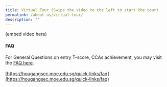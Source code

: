 ```yaml
---
title: Virtual Tour (Swipe the video to the left to start the tour)
permalink: /about-us/virtual-tour/
description: ""
---
```

(embed video here)


#### FAQ

For General Questions on entry T-score, CCAs achievement, you may visit the [FAQ here](https://hougangsec.moe.edu.sg/quick-links/faq).  
   
[https://hougangsec.moe.edu.sg/quick-links/faq](https://hougangsec.moe.edu.sg/quick-links/faq)